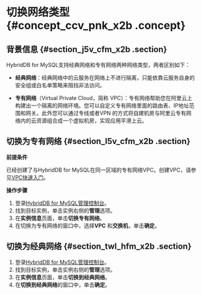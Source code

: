 # 切换网络类型 {#concept_ccv_pnk_x2b .concept}

## 背景信息 {#section_j5v_cfm_x2b .section}

HybridDB for MySQL支持经典网络和专有网络两种网络类型，两者区别如下：

-   **经典网络**：经典网络中的云服务在网络上不进行隔离，只能依靠云服务自身的安全组或白名单策略来阻挡非法访问。

-   **专有网络**（Virtual Private Cloud，简称 VPC）：专有网络帮助您在阿里云上构建出一个隔离的网络环境。您可以自定义专有网络里面的路由表、IP地址范围和网关。此外您可以通过专线或者VPN 的方式将自建机房与阿里云专有网络内的云资源组合成一个虚拟机房，实现应用平滑上云。


## 切换为专有网络 {#section_l5v_cfm_x2b .section}

**前提条件**

已经创建了与HybridDB for MySQL在同一区域的专有网络VPC。创建VPC，请参见[VPC快速入门](https://www.alibabacloud.com/help/zh/doc-detail/27710.html)。

**操作步骤**

1.  登录[HybridDB for MySQL管理控制台](https://petadata.console.aliyun.com/)。
2.  找到目标实例，单击实例右侧的**管理**选项。
3.  在**实例信息**页面，单击**切换专有网络**。
4.  在切换为专有网络的窗口中，选择**VPC** 和**交换机**，单击**确定**。

## 切换为经典网络 {#section_twl_hfm_x2b .section}

1.  登录[HybridDB for MySQL管理控制台](https://petadata.console.aliyun.com/)。
2.  找到目标实例，单击实例右侧的**管理**选项。
3.  在**实例信息**页面，单击**切换到经典网络**。
4.  在**切换到经典网络**的窗口中，单击**确定**。

